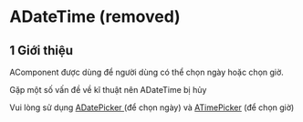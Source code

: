 # ADateTime (removed)

## 1 Giới thiệu

AComponent được dùng để người dùng có thể chọn ngày hoặc chọn giờ.

Gặp một số vấn đề về kĩ thuật nên ADateTime bị hủy

Vui lòng sử dụng [ADatePicker ](adatepicker.md)(để chọn ngày) và [ATimePicker](atimepicker.md) (để chọn giờ)
